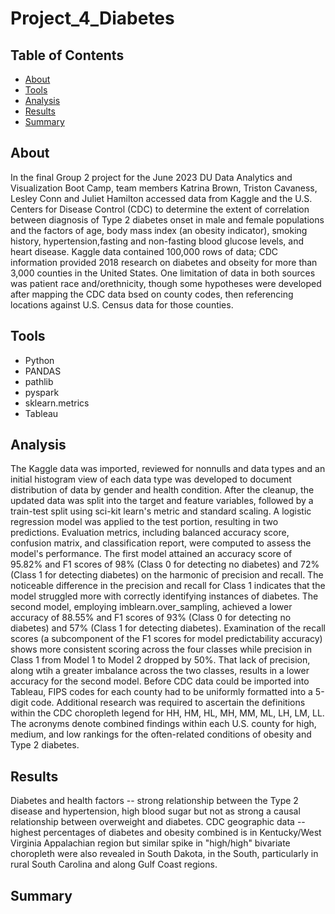 # Project_4_Diabetes
## Table of Contents
* [About](#about)
* [Tools](#tools)
* [Analysis](#analysis)
* [Results](#results)
* [Summary](#summary)
## About
In the final Group 2 project for the June 2023 DU Data Analytics and Visualization Boot Camp, team members Katrina Brown, Triston Cavaness, Lesley Conn and Juliet Hamilton accessed data from Kaggle and the U.S. Centers for Disease Control (CDC) to determine the extent of correlation between diagnosis of Type 2 diabetes onset in male and female populations and the factors of age, body mass index (an obesity indicator), smoking history, hypertension,fasting and non-fasting blood glucose levels, and heart disease. Kaggle data contained 100,000 rows of data; CDC information provided 2018 research on diabetes and obseity for more than 3,000 counties in the United States. One limitation of data in both sources was patient race and/orethnicity, though some hypotheses were developed after mapping the CDC data bsed on county codes, then referencing locations against U.S. Census data for those counties.
## Tools
* Python
* PANDAS
* pathlib
* pyspark
* sklearn.metrics
* Tableau
## Analysis
The Kaggle data was imported, reviewed for nonnulls and data types and an initial histogram view of each data type was developed to document distribution of data by gender and health condition. After the cleanup, the updated data was split into the target and feature variables, followed by a train-test split using sci-kit learn's metric and standard scaling. A logistic regression model was applied to the test portion, resulting in two predictions. Evaluation metrics, including balanced accuracy score, confusion matrix, and classification report, were computed to assess the model's performance.
The first model attained an accuracy score of 95.82% and F1 scores of 98% (Class 0 for detecting no diabetes) and 72% (Class 1 for detecting diabetes) on the harmonic of precision and recall. The noticeable difference in the precision and recall for Class 1 indicates that the model struggled more with correctly identifying instances of diabetes. The second model, employing imblearn.over_sampling, achieved a lower accuracy of 88.55% and F1 scores of 93% (Class 0 for detecting no diabetes) and 57% (Class 1 for detecting diabetes). Examination of the recall scores (a subcomponent of the F1 scores for model predictability accuracy) shows more consistent scoring across the four classes while precision in Class 1 from Model 1 to Model 2 dropped by 50%. That lack of precision, along wtih a greater imbalance across the two classes, results in a lower accuracy for the second model.
Before CDC data could be imported into Tableau, FIPS codes for each county had to be uniformly formatted into a 5-digit code. Additional research was required to ascertain the definitions within the CDC choropleth legend for HH, HM, HL, MH, MM, ML, LH, LM, LL. The acronyms denote combined findings within each U.S. county for high, medium, and low rankings for the often-related conditions of obesity and Type 2 diabetes.

## Results
Diabetes and health factors -- strong relationship between the Type 2 disease and hypertension, high blood sugar but not as strong a causal relationship between overweight and diabetes.
CDC geographic data -- highest percentages of diabetes and obesity combined is in Kentucky/West Virginia Appalachian region but similar spike in "high/high" bivariate choropleth were also revealed in South Dakota, in the South, particularly in rural South Carolina and along Gulf Coast regions. 

## Summary
  
